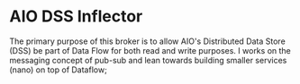 # AIO DSS Inflector 

The primary purpose of this broker is to allow AIO's Distributed Data Store (DSS) be part of Data Flow for both read and write purposes.
I works on the messaging concept of pub-sub and lean towards building smaller services (nano) on top of Dataflow; 
